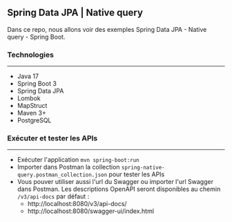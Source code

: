 ##  Spring Data JPA | Native query
Dans ce repo, nous allons voir des exemples Spring Data JPA - Native query - Spring Boot.

### Technologies
---
- Java 17
- Spring Boot 3
- Spring Data JPA
- Lombok
- MapStruct
- Maven 3+
- PostgreSQL

### Exécuter et tester les APIs
---
- Exécuter l'application `mvn spring-boot:run`
- Importer dans Postman la collection `spring-native-query.postman_collection.json` pour tester les APIs
- Vous pouver utiliser aussi l'url du Swagger ou importer l'url Swagger dans Postman. Les descriptions OpenAPI seront disponibles au chemin `/v3/api-docs` par défaut :
  - http://localhost:8080/v3/api-docs/
  - http://localhost:8080/swagger-ui/index.html
